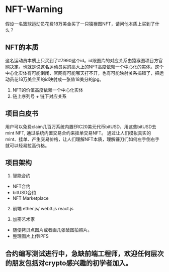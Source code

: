 # NFT-Warning
假设一名篮球运动员花费18万美金买了一只猿猴图NFT，请问他本质上买到了什么？
## NFT的本质
这名运动员本质上只买到了#7990这个id。id跟图片的对应关系由猿猴图项目方官网决定。也就是说这名运动员买的高大上的NFT高度依赖一个中心化的实体。这个中心化实体有可能倒闭，官网有可能哪天打不开，也有可能映射关系搞错了，把运动员花18万美金买的id映射成一张值18美分的jpg。

1. NFT的价值高度依赖一个中心化实体
2. 链上序列号 + 链下对应关系

## 项目白皮书
用户可以免费claim几百万系统内置ERC20美元代币bitUSD，用这些bitUSD去mint NFT, 通过系统内置交易合约来挂单交易NFT。
通过让人们模拟真实的mint、挂单、产生交易价格，让人们理解NFT本质，理解镰刀们如何左手倒右手就可以轻易拉高价格。

## 项目架构
1. 智能合约
 - NFT合约
 - bitUSD合约
 - NFT Marketplace

2. 前端
    ether.js/ web3.js
    react.js

3. 加密艺术家
- 随便拷贝点图片或者画几张破图拍照片。
- 整理图片上传IPFS


## 合约编写测试进行中，急缺前端工程师，欢迎任何层次的朋友包括对crypto感兴趣的初学者加入。